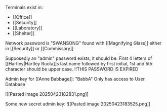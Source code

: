 Terminals exist in:
- [[Office]]
- [[Security]]
- [[Laboratory]]
- [[Shelter]]

Network password is "SWANSONG" found with [[Magnifying Glass]] either in [[Security]] or [[Commissary]]

Supposedly an "admin" password exists, it should be:
First 4 letters of [[Hartley|Hartley Ruota]]s last name followed by first initial, 1st and 5th character should be upper case. !!THIS PASSWORD IS EXPIRED


Admin key for [[Anne Babbage]]: "BabbA"
	Only has access to User Database

![[Pasted image 20250423182831.png]]

Some new secret admin key:
![[Pasted image 20250423183525.png]]
